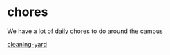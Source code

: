 # chores
We have a lot of daily chores to do around the campus


[cleaning-yard](https://github.com/onja-madagascar/chores/blob/master/cleaning-yard.md)
